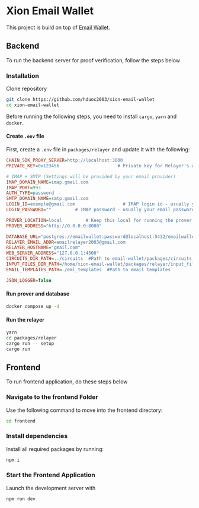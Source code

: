 # Xion Email Wallet

This project is build on top of [Email Wallet](https://github.com/zkemail/email-wallet).

## Backend

To run the backend server for proof verification, follow the steps below

### Installation

Clone repository

```bash
git clone https://github.com/hduoc2003/xion-email-wallet
cd xion-email-wallet
```

Before running the following steps, you need to install `cargo`, `yarn` and `docker`.

#### Create `.env` file

First, create a `.env` file in `packages/relayer` and update it with the following:

```ini
CHAIN_SDK_PROXY_SERVER=http://localhost:3000
PRIVATE_KEY=0x123456                      # Private key for Relayer's account.

# IMAP + SMTP (Settings will be provided by your email provider)
IMAP_DOMAIN_NAME=imap.gmail.com
IMAP_PORT=993
AUTH_TYPE=password
SMTP_DOMAIN_NAME=smtp.gmail.com
LOGIN_ID=example@gmail.com                  # IMAP login id - usually your email address.
LOGIN_PASSWORD=""         # IMAP password - usually your email password.

PROVER_LOCATION=local         # Keep this local for running the prover locally.
PROVER_ADDRESS="http://0.0.0.0:8080"

DATABASE_URL="postgres://emailwallet:password@localhost:5432/emailwallet"
RELAYER_EMAIL_ADDR=emailrelayer2003@gmail.com
RELAYER_HOSTNAME="gmail.com"
WEB_SERVER_ADDRESS="127.0.0.1:4500"
CIRCUITS_DIR_PATH=../circuits  #Path to email-wallet/packages/circuits
INPUT_FILES_DIR_PATH=/home/xion-email-wallet/packages/relayer/input_files  #Absolute path to email-wallet/packages/relayer/input_files
EMAIL_TEMPLATES_PATH=./eml_templates  #Path to email templates

JSON_LOGGER=false
```

#### Run prover and database

```bash
docker compose up -d
```

#### Run the relayer

```bash
yarn
cd packages/relayer
cargo run -- setup
cargo run
```

## Frontend

To run frontend application, do these steps below

### Navigate to the frontend Folder

Use the following command to move into the frontend directory:

```bash
cd frontend
```

### Install dependencies

Install all required packages by running:

```bash
npm i
```

### Start the Frontend Application

Launch the development server with

```bash
npm run dev
```
